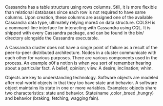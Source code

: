 Cassandra has a table structure using rows columns. Still, it is more flexible than relational databases since each row is not required to have same columns. Upon creation, these columns are assigned one of the available Cassandra data type, ultimately relying more4 on data structure.
COLSH is a command-line interface for interacting with Cassandra  using CQL. It is shipped with every Cassandra package, and can be found in the bin/ directory alongside the Cassandra executable.

A Cassandra cluster does not have a single point of failure as a result of the peer-to-peer distributed architecture. Nodes in a cluster communicate with each other for various purposes. There are various components used in the process.
An example o0f a notion is when you sort of remember hearing about a particular fact. A belief; opinion; view. A desire; inclination; whim.

Objects are key to understanding technology. Software objects are modeled after real-world objects in that they too have state and behavior. A software object maintains its state in one or more variables. Examples: objects share two characteristics: state and behavior. State(name ,color ,breed ,hungry) and behavior (braking, fetching, wagging fain).
